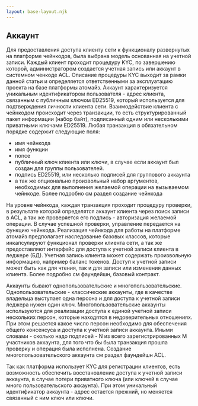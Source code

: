 ```yaml
---
layout: base-layout.njk
---
```


## Аккаунт

Для предоставления доступа клиенту сети к функционалу развернутых на платформе чейнкодов, была выбрана модель основанная на учетной записи. Каждый клиент проходит процедуру KYC, по завершению которой, администратором создается учетная запись или аккаунт в системном ченкоде ACL. Описание процедуры KYC выходит за рамки данной статьи и определяется ответственными за эксплуатацию проекта на базе платформы атомайз. Аккаунт характеризуется уникальным идентификатором пользователя - адрес клиента, связанным с публичным ключом ED25519, который используется для подтверждения личности клиента сети. Взаимодействие клиента с чейнкодом происходит через транзакции, то есть структурированный пакет информации (набор байт), подписанный одним или несколькими приватными ключами ED25519. Любая транзакция в обязательном порядке содержит следующие поля:
- имя чейнкода
- имя функции
- nonce
- публичный ключ клиента или ключи, в случае если аккаунт был создан для группы пользователей.
- подпись ED25519, или несколько подписей для группового аккаунта
- а так же опционально произвольный набор аргументов, необходимых для выполнения желаемой операции на вызываемом чейнкоде. Более подробно см раздел создание чейнкода

На уровне чейнкода, каждая транзакция проходит процедуру проверки, в результате которой определятся аккаунт клиента через поиск записи в ACL, а так же проверяется его подпись - авторизация желаемой операции. В случае успешной проверки, управление передается на функцию чейнкода. Реализация чейнкода для работы на платформе атомайз предполагает наследование базовых классов, которые инкапсулируют функционал проверки клиента сети, а так же предоставляют интерфейс для доступа к учетной записи клиента в леджере (БД). Учетная запись клиента может содержать произвольную информацию, например баланс токенов. Доступ к учетной записи может быть как для чтения, так и для записи или изменения данных клиента. Более подробно см фаундейшн, базовый контракт.

Аккаунты бывают однопользовательские и многопользовательские. Однопользовательские - классические аккаунты, где в качестве владельца выступает одна персона и для доступа к учетной записи леджера нужен один ключ. Многопользовательские аккаунты используются для реализации доступа к единой учетной записи нескольких персон, которые находятся в недоверительных отношениях. При этом решается какое число персон необходимо для обеспечения общего консенсуса и доступа к учетной записи аккаунта. Иными словами - сколько надо подписей - N из всего зарегистрированных M участников аккаунта, для того что бы была транзакция прошла проверку и операция была исполнена. Создание многопользовательского аккаунта см раздел фаундейшн ACL.

Так как платформа использует KYC для регистрации клиентов, есть возможность обеспечить восстановление доступа к учетной записи аккаунта, в случае потери приватного ключа (или ключей в случае много пользовательского аккаунта). При этом уникальный идентификатор аккаунта - адрес остается прежний, но меняется связанный с ним ключ или ключи.
